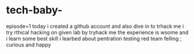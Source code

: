 # tech-baby-
episode=1
today i created a github account and also dive in to trhack me i try rthical hacking on given lab by tryhack me the experience is wsome and i learn some best skill i learbed about pentration testing red team 
felling ; curious and happy
